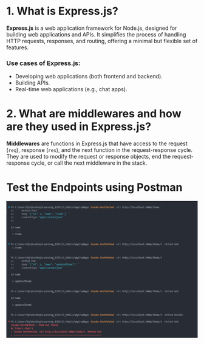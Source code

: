 # 1. What is Express.js?

**Express.js** is a web application framework for Node.js, designed for building web applications and APIs. It simplifies the process of handling HTTP requests, responses, and routing, offering a minimal but flexible set of features.

### Use cases of Express.js:

- Developing web applications (both frontend and backend).
- Building APIs.
- Real-time web applications (e.g., chat apps).

# 2. What are middlewares and how are they used in Express.js?

**Middlewares** are functions in Express.js that have access to the request (`req`), response (`res`), and the next function in the request-response cycle. They are used to modify the request or response objects, end the request-response cycle, or call the next middleware in the stack.

# Test the Endpoints using Postman
![Results](./Results.png)

